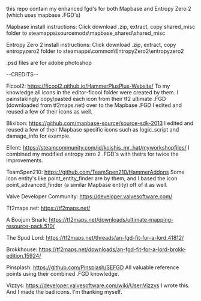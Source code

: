 this repo contain my enhanced fgd's for both Mapbase and Entropy Zero 2 (which uses mapbase .FGD's)


Mapbase install instructions: Click download .zip, extract, copy shared_misc folder to steamapps\sourcemods\mapbase_shared\shared_misc

Entropy Zero 2 install instructions: Click download .zip, extract, copy entropyzero2 folder to steamapps\common\EntropyZero2\entropyzero2

.psd files are for adobe photoshop


--CREDITS--

Ficool2: 
https://ficool2.github.io/HammerPlusPlus-Website/
To my knowledge all icons in the editor-ficool folder were created by them. I painstakingly copy/pasted each icon from their tf2 ultimate .FGD (downloaded from tf2maps.net) over to the Mapbase .FGD 
I edited and reused a few of their icons as well.

Blixibon:
https://github.com/mapbase-source/source-sdk-2013
I edited and reused a few of their Mapbase specific icons such as logic_script and damage_info for example.

Ellent: 
https://steamcommunity.com/id/koishis_mr_hat/myworkshopfiles/
I combined my modified entropy zero 2 .FGD's with theirs for twice the improvements.

TeamSpen210:
https://github.com/TeamSpen210/HammerAddons
Some icon entity's like point_entity_finder are by them, and I based the icon point_advanced_finder (a similar Mapbase entity) off of it as well. 

Valve Developer Community: 
https://developer.valvesoftware.com/

Tf2maps.net:
https://tf2maps.net/

A Boojum Snark:
https://tf2maps.net/downloads/ultimate-mapping-resource-pack.510/

The Spud Lord:
https://tf2maps.net/threads/an-fgd-fit-for-a-lord.41812/

Brokkhouse:
https://tf2maps.net/downloads/an-fgd-fit-for-a-lord-brokk-edition.15924/

Pinsplash:
https://github.com/Pinsplash/SEFGD
All valuable reference points using their combined .FGD knowledge.

Vizzys: 
https://developer.valvesoftware.com/wiki/User:Vizzys
I wrote this. And I made the bad icons. I'm thanking myself.

